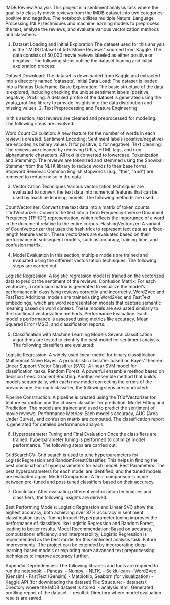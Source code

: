 IMDB Review Analysis
This project is a sentiment analysis task where the goal is to classify movie reviews from the IMDB dataset into two categories: positive and negative. The notebook utilizes multiple Natural Language Processing (NLP) techniques and machine learning models to preprocess the text, analyze the reviews, and evaluate various vectorization methods and classifiers.

1. Dataset Loading and Initial Exploration
The dataset used for this analysis is the "IMDB Dataset of 50k Movie Reviews" sourced from Kaggle. The data consists of 50,000 movie reviews labeled as either positive or negative. The following steps outline the dataset loading and initial exploration process:

Dataset Download: The dataset is downloaded from Kaggle and extracted into a directory named 'datasets'.
Initial Data Load: The dataset is loaded into a Pandas DataFrame.
Basic Exploration: The basic structure of the data is explored, including checking the unique sentiment labels (positive, negative).
Profiling: A detailed profile of the dataset is generated using the ydata_profiling library to provide insights into the data distribution and missing values.
2. Text Preprocessing and Feature Engineering

In this section, text reviews are cleaned and preprocessed for modeling. The following steps are involved:

Word Count Calculation: A new feature for the number of words in each review is created.
Sentiment Encoding: Sentiment labels (positive/negative) are encoded as binary values (1 for positive, 0 for negative).
Text Cleaning: The reviews are cleaned by removing URLs, HTML tags, and non-alphanumeric characters. All text is converted to lowercase.
Tokenization and Stemming: The reviews are tokenized and stemmed using the Snowball Stemmer from the NLTK library to reduce words to their base forms.
Stopword Removal: Common English stopwords (e.g., "the", "and") are removed to reduce noise in the data.

3. Vectorization Techniques
Various vectorization techniques are evaluated to convert the text data into numerical features that can be used by machine learning models. The following methods are used:

CountVectorizer: Converts the text data into a matrix of token counts.
TfidfVectorizer: Converts the text into a Term Frequency-Inverse Document Frequency (TF-IDF) representation, which reflects the importance of a word in the document relative to the entire corpus.
HashingVectorizer: A variant of CountVectorizer that uses the hash trick to represent text data as a fixed-length feature vector.
These vectorizers are evaluated based on their performance in subsequent models, such as accuracy, training time, and confusion matrix.

4. Model Evaluation
In this section, multiple models are trained and evaluated using the different vectorization techniques. The following steps are carried out:

Logistic Regression: A logistic regression model is trained on the vectorized data to predict the sentiment of the reviews.
Confusion Matrix: For each vectorizer, a confusion matrix is generated to visualize the model’s performance in classifying reviews correctly and incorrectly.
Word2Vec and FastText: Additional models are trained using Word2Vec and FastText embeddings, which are word representation models that capture semantic meaning based on word context. These models are evaluated similarly to the traditional vectorization methods.
Performance Evaluation: Each model's performance is assessed using metrics like accuracy, Mean Squared Error (MSE), and classification reports.

5. Classification with Machine Learning Models
Several classification algorithms are tested to identify the best model for sentiment analysis. The following classifiers are evaluated:

Logistic Regression: A widely used linear model for binary classification.
Multinomial Naive Bayes: A probabilistic classifier based on Bayes' theorem.
Linear Support Vector Classifier (SVC): A linear SVM model for classification tasks.
Random Forest: A powerful ensemble method based on decision trees.
Gradient Boosting: Another ensemble method that builds models sequentially, with each new model correcting the errors of the previous one.
For each classifier, the following steps are conducted:

Pipeline Construction: A pipeline is created using the TfidfVectorizer for feature extraction and the chosen classifier for prediction.
Model Fitting and Prediction: The models are trained and used to predict the sentiment of movie reviews.
Performance Metrics: Each model's accuracy, AUC (Area Under Curve), and confusion matrix are computed. The classification report is generated for detailed performance analysis.

6. Hyperparameter Tuning and Final Evaluation
Once the classifiers are trained, hyperparameter tuning is performed to optimize model performance. The following steps are carried out:

GridSearchCV: Grid search is used to tune hyperparameters for LogisticRegression and RandomForestClassifier. This helps in finding the best combination of hyperparameters for each model.
Best Parameters: The best hyperparameters for each model are identified, and the tuned models are evaluated again.
Model Comparison: A final comparison is made between pre-tuned and post-tuned classifiers based on their accuracy.

7. Conclusion
After evaluating different vectorization techniques and classifiers, the following insights are derived:

Best Performing Models: Logistic Regression and Linear SVC show the highest accuracy, both achieving over 87% accuracy in sentiment classification tasks.
Tuning Impact: Hyperparameter tuning improves the performance of classifiers like Logistic Regression and Random Forest, leading to better results.
Model Recommendation: Based on accuracy, computational efficiency, and interpretability, Logistic Regression is recommended as the best model for this sentiment analysis task.
Future Improvements: The project can be extended by incorporating deep learning-based models or exploring more advanced text preprocessing techniques to improve accuracy further.

Appendix Dependencies: The following libraries and tools are required to run the notebook: - Pandas. - Numpy. - NLTK. - Scikit-learn - Word2Vec (Gensim) - FastText (Gensim) - Matplotlib, Seaborn (for visualization) - Kaggle API (for downloading the dataset)
File Structure: - datasets/: Directory where the IMDB dataset is stored. - analysis.html: Generated profiling report of the dataset. - results/: Directory where model evaluation results are saved.
